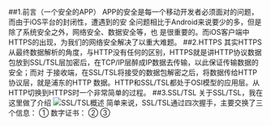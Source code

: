 ##1.前言（一个安全的APP）
        APP的安全是每一个移动开发者必须面对的问题，而由于iOS平台的封闭性，遭遇到的安
    全问题相比于Android来说要少的多，但是除了系统安全之外，网络安全、数据安全等，也
    是很重要的。而iOS客户端中HTTPS的出现，为我们的网络安全解决了以重大难题。
##2.HTTPS
        其实HTTPS从最终数据解析的角度，与HTTP没有任何的区别，HTTPS就是讲HTTP协议数据
    包放到SSL/TSL层加密后，在TCP/IP层醉成IP数据去传输，以此保证传输数据的安全；而对
    于接收端，在SSL/TSL将接受的数据包解密之后，将数据传给HTTP协议层，就是浦东的HTTP
    数据。HTTP和SSL/TSL都处于OSI模型的应用层。从HTTP切换到HTTPS时一个非常简单的过程。
##3.SSL/TSL
    关于SSL/TSL，我在这里做了介绍
![SSL/TSL概述]()
    简单来说，SSL/TSL通过四次握手，主要交换了三个信息：
    ① 数字证书：
    ②
    ③ 
    

